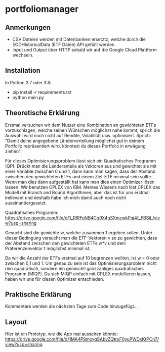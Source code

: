 # portfoliomanager
## Anmerkungen
- CSV Dateien werden mit Datenbanken ersetztz, welche durch die EODHistoricalData (ETF Daten) API gefüllt werden.
- Input und Output über HTTP sobald wir auf die Google Cloud Plattform wechseln.

## Installation
In Python 3.7 oder 3.8:
- pip install -r requirements.txt
- python main.py

## Theoretische Erklärung
Erstmal versuchen wir dem Nutzer eine Kombination an gewichteten ETFs vorzuschlagen, welche seinen Wünschen möglichst nahe kommt, 
sprich die Auswahl wird noch nicht auf Rendite, Volatilität usw. optimisiert. Sprich: "Damit deine angegebene Länderverteilung möglichst gut 
in deinem Portfolio repräsentiert wird, könntest du dieses Portfolio in erwägung ziehen".

Für dieses Optimisierungsproblem lässt sich ein Quadratisches Programm (QP). Drückt man die Länderanteile 
als Vektoren aus und gewichtet sie mit einer Variable zwischen 0 und 1, dann kann man sagen, dass der Abstand zwischen den gewichteten ETFs 
und einem Ziel-ETF minimal sein sollte. Wenn man dies dann aufgeställt hat kann man dies einen Optimizer lösen lassen. Wir benutzen CPLEX von IBM.
Meines Wissens nach löst CPLEX das Modell mit Branch and Bound Algorithmen, aber das ist für uns erstmal irellevant und deshalb habe ich mich damit auch noch 
nicht auseinandergesetzt.

Quadratisches Programm:
https://drive.google.com/file/d/1_RIRFqNB4Cg9X4gSXmcwkPqj4f_FBSiL/view?usp=sharing

Gesucht sind die gewichte w, welche zusammen 1 ergeben sollen. Unter dieser Bedingung versucht man die ETF-Vektoren v so 
zu gewichten, dass der Abstand zwischen den gewichteten ETFs w*v und dem Präferenzenvektor t möglichst minimal ist.

Da wir die Anzahl der ETFs erstmal auf 10 begrenzen wollten, ist w = 0 oder zwischen 0,1 und 1. Um genau zu sein 
ist das Optimisierungsproblem nicht rein quadratisch, sondern ein gemischt-ganzzahliges quadratisches Programm (MIQP). Da sich MIQP 
einfach mit CPLEX modellieren lassen, haben wir uns für diesen Optimizer entschieden.

## Praktische Erklärung
Kommentare werden die nächsten Tage zum Code hinzugefügt...

## Layout
Hier ist ein Prototyp, wie die App mal aussehen könnte:
https://drive.google.com/file/d/1MA4P9mcyqSAbvZQtruF0yuPWDxKtPCn7/view?usp=sharing

